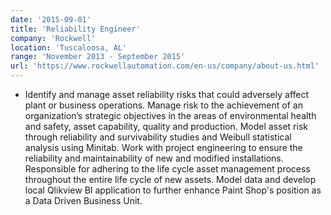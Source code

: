 ```yaml
---
date: '2015-09-01'
title: 'Reliability Engineer'
company: 'Rockwell'
location: 'Tuscaloosa, AL'
range: 'November 2013 - September 2015'
url: 'https://www.rockwellautomation.com/en-us/company/about-us.html'
---
```


- Identify and manage asset reliability risks that could adversely affect plant or business operations. Manage risk to the achievement of an organization’s strategic objectives in the areas of environmental health and safety, asset capability, quality and production. Model asset risk through reliability and survivability studies and Weibull statistical analysis using Minitab. Work with project engineering to ensure the reliability and maintainability of new and modified installations. Responsible for adhering to the life cycle asset management process throughout the entire life cycle of new assets. Model data and develop local Qlikview BI application to further enhance Paint Shop's position as a Data Driven Business Unit.
